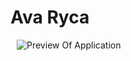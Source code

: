 # Ava Ryca

<img src="https://github.com/realsaeedhassani/lyric-android-laravel/blob/master/asset/screenshot.jpg"
     alt="Preview Of Application"
     style=" margin-left: 10px; margin-right: 10px;" />
